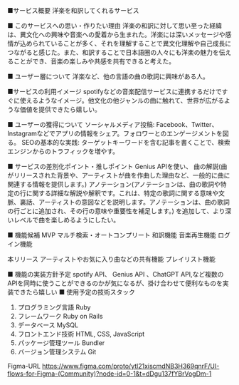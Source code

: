 ■サービス概要
洋楽を和訳してくれるサービス

■ このサービスへの思い・作りたい理由
洋楽の和訳に対して思い至った経緯は、異文化への興味や音楽への愛着から生まれた。洋楽には深いメッセージや感情が込められていることが多く、それを理解することで異文化理解や自己成長につながると感じた。また、和訳することで日本語圏の人々にも洋楽の魅力を伝えることができ、音楽の楽しみや共感を共有できると考えた。

■ ユーザー層について
洋楽など、他の言語の曲の歌詞に興味がある人。

■サービスの利用イメージ
spotifyなどの音楽配信サービスに連携するだけですぐに使えるようなイメージ。他文化の他ジャンルの曲に触れて、世界が広がるような価値を提供できたら嬉しい。

■ ユーザーの獲得について
ソーシャルメディア投稿: Facebook、Twitter、Instagramなどでアプリの情報をシェア。フォロワーとのエンゲージメントを図る。
SEOの基本的な実践: ターゲットキーワードを含む記事を書くことで、検索エンジンからのトラフィックを増やす。

■ サービスの差別化ポイント・推しポイント
Genius APIを使い、
曲の解説(曲がリリースされた背景や、アーティストが曲を作曲した理由など、一般的に曲に関連する情報を提供します。)
アノテーション(アノテーションは、曲の歌詞や特定の行に関する詳細な解説や解釈です。これは、特定の歌詞に関する意味や文脈、裏話、アーティストの意図などを説明します。アノテーションは、曲の歌詞の行ごとに追加され、その行の意味や重要性を補足します。)
を追加して、より深いレベルで曲を楽しめるようにしたい。

■ 機能候補
MVP
マルチ検索・オートコンプリート
和訳機能
音楽再生機能
ログイン機能

本リリース
アーティストやお気に入り曲などの共有機能
プレイリスト機能

■ 機能の実装方針予定
spotify API、 Genius API 、ChatGPT API,など複数のAPIを同時に使うことができるのかが気になるが、掛け合わせて便利なものを実装できたら嬉しい
■ 使用予定の技術スタック
1. プログラミング言語
Ruby
2. フレームワーク
Ruby on Rails
3. データベース
MySQL
4. フロントエンド技術
HTML, CSS, JavaScript
5. パッケージ管理ツール
Bundler
6. バージョン管理システム
Git

Figma-URL
https://www.figma.com/proto/ytl21xiscmdNB3H369qnrF/UI-flows-for-Figma-(Community)?node-id=0-1&t=dDgu137fYBrVogDm-1
